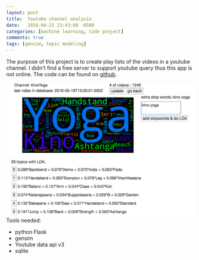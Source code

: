 ```yaml
---
layout: post
title:  Youtube channel analysis
date:   2016-04-21 23:43:08 -0500
categories: [machine learning, side project]
comments: true
tags: [gensim, topic modeling]
---
```


The purpose of this project is to create play lists of the videos in a youtube channel. 
I didn't find a free server to support youtube query thus this app is not online. 
The code can be found  on [github][git].
  <div class="wrapper">
    <div class="footer-col-wrapper">
      <div class="footer-col footer-col-1">
        <img src='/assets/youtube.png'>
      </div>
      <div class="footer-col footer-col-1">
      Tools needed:
      <ul>
      <li> python Flask </li>
      <li>gensim</li>
      <li>Youtube data api v3</li>
      <li>sqlite</li>
      </ul>
      </div>
    </div>
  </div>

[git]: https://github.com/nosarthur/youtube-break-down

